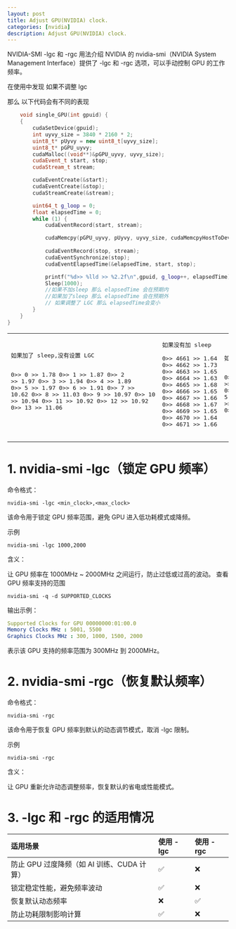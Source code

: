 ```yaml
---
layout: post
title: Adjust GPU(NVIDIA) clock.
categories: [nvidia]
description: Adjust GPU(NVIDIA) clock.
---
```


NVIDIA-SMI -lgc 和 -rgc 用法介绍
NVIDIA 的 nvidia-smi（NVIDIA System Management Interface）提供了 -lgc 和 -rgc 选项，可以手动控制 GPU 的工作频率。

<!--more-->


在使用中发现 如果不调整 lgc  

那么 以下代码会有不同的表现

```cpp
    void single_GPU(int gpuid) {
	{
		cudaSetDevice(gpuid);
		int uyvy_size = 3840 * 2160 * 2;
		uint8_t* pUyvy = new uint8_t[uyvy_size];
		uint8_t* pGPU_uyvy;
		cudaMalloc((void**)&pGPU_uyvy, uyvy_size);
		cudaEvent_t start, stop;
		cudaStream_t stream;

		cudaEventCreate(&start);
		cudaEventCreate(&stop);
		cudaStreamCreate(&stream);

		uint64_t g_loop = 0;
		float elapsedTime = 0;
		while (1) {
			cudaEventRecord(start, stream);

			cudaMemcpy(pGPU_uyvy, pUyvy, uyvy_size, cudaMemcpyHostToDevice);
			
			cudaEventRecord(stop, stream);
			cudaEventSynchronize(stop);
			cudaEventElapsedTime(&elapsedTime, start, stop);

			printf("%d>> %lld >> %2.2f\n",gpuid, g_loop++, elapsedTime);
			Sleep(1000); 
            //如果不加sleep 那么 elapsedTime 会在预期内
            //如果加了sleep 那么 elapsedTime 会在预期外
            // 如果调整了 LGC 那么 elapsedTime会变小
		}
	}
}
```
<table>
<tr>

<td>
<pre>
如果加了 sleep,没有设置 LGC

0>> 0 >> 1.78
0>> 1 >> 1.87
0>> 2 >> 1.97
0>> 3 >> 1.94
0>> 4 >> 1.89
0>> 5 >> 1.97
0>> 6 >> 1.91
0>> 7 >> 10.62
0>> 8 >> 11.03
0>> 9 >> 10.97
0>> 10 >> 10.94
0>> 11 >> 10.92
0>> 12 >> 10.92
0>> 13 >> 11.06

</pre>
</td><td>

<pre>
如果没有加 sleep

0>> 4661 >> 1.64
0>> 4662 >> 1.73
0>> 4663 >> 1.65
0>> 4664 >> 1.63
0>> 4665 >> 1.68
0>> 4666 >> 1.65
0>> 4667 >> 1.66
0>> 4668 >> 1.67
0>> 4669 >> 1.65
0>> 4670 >> 1.64
0>> 4671 >> 1.66

</pre>

</td><td>
<pre>
如果调整了lgc  并加sleep

0>> 0 >> 1.76
0>> 1 >> 1.81
0>> 2 >> 1.81
0>> 3 >> 1.81
0>> 4 >> 1.83
0>> 5 >> 1.83
0>> 6 >> 1.82
0>> 7 >> 5.52
0>> 8 >> 6.30
0>> 9 >> 5.75
0>> 10 >> 6.62
0>> 11 >> 5.75
0>> 12 >> 5.74
0>> 13 >> 5.75
0>> 14 >> 5.78
</pre>

</td></tr></table>

# 1. nvidia-smi -lgc（锁定 GPU 频率）

命令格式：

 
    nvidia-smi -lgc <min_clock>,<max_clock>

该命令用于锁定 GPU 频率范围，避免 GPU 进入低功耗模式或降频。

示例
 
    nvidia-smi -lgc 1000,2000

含义：

让 GPU 频率在 1000MHz ~ 2000MHz 之间运行，防止过低或过高的波动。
查看 GPU 频率支持的范围

    nvidia-smi -q -d SUPPORTED_CLOCKS

输出示例：

```yaml
Supported Clocks for GPU 00000000:01:00.0
Memory Clocks MHz : 5001, 5500
Graphics Clocks MHz : 300, 1000, 1500, 2000
```
表示该 GPU 支持的频率范围为 300MHz 到 2000MHz。

# 2. nvidia-smi -rgc（恢复默认频率）

命令格式：

    nvidia-smi -rgc

该命令用于恢复 GPU 频率到默认的动态调节模式，取消 -lgc 限制。

示例

    nvidia-smi -rgc

含义：

让 GPU 重新允许动态调整频率，恢复默认的省电或性能模式。

# 3. -lgc 和 -rgc 的适用情况

|适用场景	|使用 -lgc	|使用 -rgc|
|:---|:---|:---|
|防止 GPU 过度降频（如 AI 训练、CUDA 计算）	|✅	|❌|
|锁定稳定性能，避免频率波动	|✅	|❌|
|恢复默认动态频率	|❌	|✅|
|防止功耗限制影响计算	|✅	|❌|